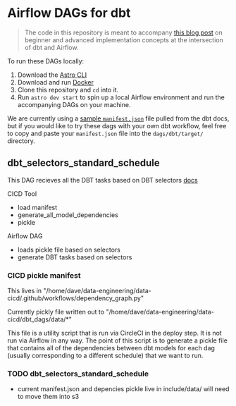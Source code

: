 # Airflow DAGs for dbt

> The code in this repository is meant to accompany [this blog post](https://astronomer.io/blog) on beginner and advanced implementation concepts at the intersection of dbt and Airflow.

To run these DAGs locally:
1. Download the [Astro CLI](https://github.com/astronomer/astro-cli)
2. Download and run [Docker](https://docs.docker.com/docker-for-mac/install/)
3. Clone this repository and `cd` into it.
4. Run `astro dev start` to spin up a local Airflow environment and run the accompanying DAGs on your machine.

We are currently using a [sample `manifest.json`](https://github.com/fishtown-analytics/dbt-docs/blob/master/data/manifest.json) file pulled from the dbt docs, but if you would like to try these dags with your own dbt workflow, feel free to copy and paste your `manifest.json` file into the `dags/dbt/target/` directory.

## dbt_selectors_standard_schedule
This DAG recieves all the DBT tasks based on DBT selectors [docs](https://www.astronomer.io/blog/airflow-dbt-2)

CICD Tool
- load manifest
- generate_all_model_dependencies
- pickle

Airflow DAG
- loads pickle file based on selectors
- generate DBT tasks based on selectors

### CICD pickle manifest

This lives in "/home/dave/data-engineering/data-cicd/.github/workflows/dependency_graph.py"

Currently pickly file written out to "/home/dave/data-engineering/data-cicd/dbt_dags/data/*"

This file is a utility script that is run via CircleCI in the deploy
step. It is not run via Airflow in any way. The point of this script is
to generate a pickle file that contains all of the dependencies between dbt models
for each dag (usually corresponding to a different schedule) that we want
to run.

### TODO dbt_selectors_standard_schedule
- current manifest.json and depencies pickle live in include/data/ will need to move them into s3

